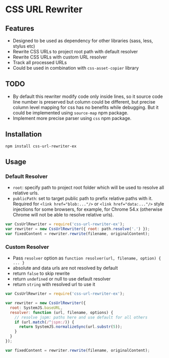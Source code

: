 # CSS URL Rewriter #

## Features ##

- Designed to be used as dependency for other libraries (sass, less, stylus etc)
- Rewrite CSS URLs to project root path with default resolver
- Rewrite CSS URLs with custom URL resolver
- Track all processed URLs
- Could be used in combination with `css-asset-copier` library

## TODO ##

- By default this rewriter modify code only inside lines, so it source code
  line number is preserved but column could be different, but precise column
  level mapping for css has no benefits while debugging. But it could be
  implemented using `source-map` npm package.
- Implement more precise parser using `css` npm package.

## Installation ##

```shell
npm install css-url-rewriter-ex
```

## Usage ##

### Default Resolver ###

- `root`: specify path to project root folder which will be used to resolve all
  relative urls.
- `publicPath`: set to target public path to prefix relative paths with it.
  Required for `<link href="blob:..."/>` or `<link href="data:..."/>` style
  injections for some browsers, for example, for Chrome 54.x (otherwise Chrome
  will not be able to resolve relative urls).

```javascript
var CssUrlRewriter = require('css-url-rewriter-ex');
var rewriter = new CssUrlRewriter({ root: path.resolve('.') });
var fixedContent = rewriter.rewrite(filename, originalContent);
```

### Custom Resolver ###

- Pass `resolver` option as `function resolver(url, filename, option) { ... }`
- absolute and data urls are not resolved by default
- return `false` to skip rewrite
- return `undefined` or null to use default resolver
- return `string` with resolved url to use it

```javascript
var CssUrlRewriter = require('css-url-rewriter-ex');

var rewriter = new CssUrlRewriter({
  root: SystemJS.baseURL,
  resolver: function (url, filename, options) {
    // resolve jspm: paths here and use default for all others
    if (url.match(/^jspm:/)) {
      return SystemJS.normalizeSync(url.substr(5));
    }
  }
});

var fixedContent = rewriter.rewrite(filename, originalContent);
```
